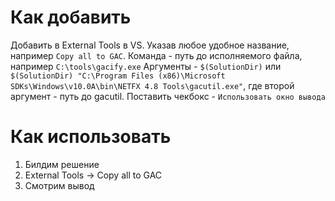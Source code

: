 # Как добавить
Добавить в External Tools в VS. 
Указав любое удобное название, например ```Copy all to GAC```.
Команда - путь до исполняемого файла, например ```C:\tools\gacify.exe```
Аргументы - ```$(SolutionDir)``` или ```$(SolutionDir) "C:\Program Files (x86)\Microsoft SDKs\Windows\v10.0A\bin\NETFX 4.8 Tools\gacutil.exe"```,
где второй аргумент - путь до gacutil.
Поставить чекбокс - ```Использовать окно вывода```

# Как использовать
1. Билдим решение 
2. External Tools -> Copy all to GAC
3. Смотрим вывод